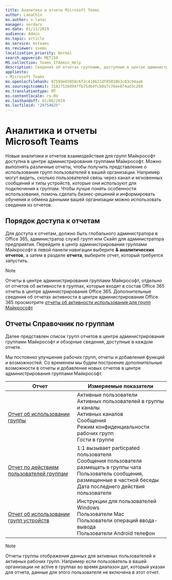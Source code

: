 ```yaml
---
title: Аналитика и отчеты Microsoft Teams
author: LanaChin
ms.author: v-lanac
manager: serdars
ms.date: 01/11/2019
audience: Admin
ms.topic: article
ms.service: msteams
ms.reviewer: svemu
localization_priority: Normal
search.appverid: MET150
MS.collection: Teams_ITAdmin_Help
description: Сведения об отчетах группами, доступные в центре администрирования группами Майкрософт.
appliesto:
- Microsoft Teams
ms.openlocfilehash: 8759de65058c6f2c418622df05028b3c03c94aa6
ms.sourcegitcommit: 31827526894ffb75d64fcb0a7c76ee874ad3c269
ms.translationtype: MT
ms.contentlocale: ru-RU
ms.lasthandoff: 02/06/2019
ms.locfileid: "29754625"
---
```

# <a name="microsoft-teams-analytics-and-reporting"></a>Аналитика и отчеты Microsoft Teams

Новые аналитики и отчетов взаимодействия для групп Майкрософт доступна в центре администрирования группами Майкрософт. Можно выполнять различные отчеты, чтобы получить представление о использования групп пользователей в вашей организации. Например могут видеть, сколько пользователей связь через канал и мгновенных сообщений и типы устройств, которые они используют для подключения к группам. Чтобы лучше понять особенности использования, помочь сделать бизнес-решений и информировать обучения и обмена данными вашей организации можно использовать сведения из отчетов.

## <a name="how-to-access-the-reports"></a>Порядок доступа к отчетам

Для доступа к отчетам, должно быть глобального администратора в Office 365, администратор служб групп или Скайп для администратора предприятия.  Перейдите в центр администрирования группами Майкрософт в левой панели навигации выберите **& аналитических отчетов**, а затем в разделе **отчета**, выберите отчет, который требуется запустить.

> [!NOTE]
> Отчеты в центре администрирования группами Майкрософт, отдельно от отчетов об активности в группах, которые входят в состав Office 365 отчеты в центре администрирования Office 365. Дополнительные сведения об отчетах активности в центре администрирования Office 365 просмотрите [отчеты об активности использования для групп Майкрософт](../teams-activity-reports.md)

## <a name="teams-reporting-reference"></a>Отчеты Справочник по группам

Далее представлен список групп отчетов в центре администрирования группами Майкрософт и обзорные сведения, доступные в каждом отчете.

Мы постоянно улучшение рабочих групп, отчеты и добавления функций и возможностей. Со временем мы будем построение дополнительные возможности в отчеты и добавление новых отчетов в центре администрирования группами Майкрософт.

|Отчет  |Измеряемые показатели |
|---------|---------|
|[Отчет об использовании группы](teams-usage-report.md)  |  Активные пользователи<br/>Активных пользователей в группы и каналы<br/>Активных каналов<br/>Сообщения<br/>Режим конфиденциальности рабочих групп<br/>Гости в группе   |
|[Отчет по действиям пользователей группам](user-activity-report.md)  |  1:1 вызывает particpated пользователя<br/>Сообщения пользователя размещать в группы чата<br/>Пользователь сообщения, размещенные в частной беседы<br/>Дата последнего действия пользователя     |
|[Отчет об использовании групп устройств](device-usage-report.md)   |  Инструкции для пользователей Windows<br/>Пользователи Mac<br/>Пользователи операций ввода-вывода<br/>Пользователи Android телефон     |

> [!NOTE]
> Отчеты группы отображения данных для активных пользователей и активных рабочих групп. Например если пользователь в вашей организации не active в группах во время диапазон дат, который указан для отчета, данные для этого пользователя не включена в этот отчет.
